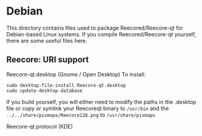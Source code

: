
Debian
====================
This directory contains files used to package Reecored/Reecore-qt
for Debian-based Linux systems. If you compile Reecored/Reecore-qt yourself, there are some useful files here.

## Reecore: URI support ##


Reecore-qt.desktop  (Gnome / Open Desktop)
To install:

	sudo desktop-file-install Reecore-qt.desktop
	sudo update-desktop-database

If you build yourself, you will either need to modify the paths in
the .desktop file or copy or symlink your Reecoreqt binary to `/usr/bin`
and the `../../share/pixmaps/Reecore128.png` to `/usr/share/pixmaps`

Reecore-qt.protocol (KDE)

